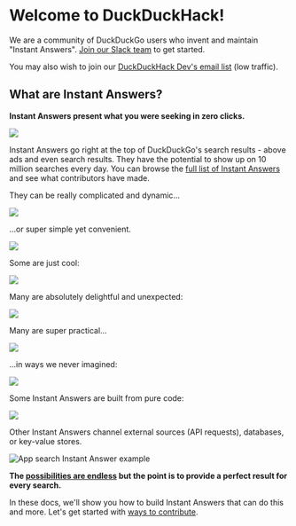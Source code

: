 # Welcome to DuckDuckHack!

We are a community of DuckDuckGo users who invent and maintain "Instant Answers". [Join our Slack team](mailto:QuackSlack@duckduckgo.com?subject=AddMe) to get started.  

You may also wish to join our [DuckDuckHack Dev's email list](https://www.listbox.com/subscribe/?list_id=197814) (low traffic).

## What are Instant Answers?

**Instant Answers present what you were seeking in zero clicks.**

![](https://images.duckduckgo.com/iu/?u=https%3A%2F%2Fraw.githubusercontent.com%2Fduckduckgo%2Fduckduckgo-documentation%2Fmaster%2Fduckduckhack%2Fassets%2Falternative_spotify.png)

Instant Answers go right at the top of DuckDuckGo's search results - above ads and even search results. They have the potential to show up on 10 million searches every day. You can browse the [full list of Instant Answers](https://duck.co/ia) and see what contributors have made.

They can be really complicated and dynamic...

![](https://images.duckduckgo.com/iu/?u=https%3A%2F%2Fraw.githubusercontent.com%2Fduckduckgo%2Fduckduckgo-documentation%2Fmaster%2Fduckduckhack%2Fassets%2Fparking_ny.png)

...or super simple yet convenient.

![](https://images.duckduckgo.com/iu/?u=https%3A%2F%2Fraw.githubusercontent.com%2Fduckduckgo%2Fduckduckgo-documentation%2Fmaster%2Fduckduckhack%2Fassets%2Fsales_tax.png)

Some are just cool: 

![](https://images.duckduckgo.com/iu/?u=https%3A%2F%2Fraw.githubusercontent.com%2Fduckduckgo%2Fduckduckgo-documentation%2Fmaster%2Fduckduckhack%2Fassets%2Fheads_tails.png)

Many are absolutely delightful and unexpected:

![](https://images.duckduckgo.com/iu/?u=https%3A%2F%2Fraw.githubusercontent.com%2Fduckduckgo%2Fduckduckgo-documentation%2Fmaster%2Fduckduckhack%2Fassets%2Fbpm_ms.png)

Many are super practical...

![](https://images.duckduckgo.com/iu/?u=https%3A%2F%2Fraw.githubusercontent.com%2Fduckduckgo%2Fduckduckgo-documentation%2Fmaster%2Fduckduckhack%2Fassets%2Fair_quality.png)

...in ways we never imagined:

![](https://images.duckduckgo.com/iu/?u=https%3A%2F%2Fraw.githubusercontent.com%2Fduckduckgo%2Fduckduckgo-documentation%2Fmaster%2Fduckduckhack%2Fassets%2Fblue_pill.png)

Some Instant Answers are built from pure code:

![](https://images.duckduckgo.com/iu/?u=https%3A%2F%2Fraw.githubusercontent.com%2Fduckduckgo%2Fduckduckgo-documentation%2Fmaster%2Fduckduckhack%2Fassets%2Furl_encode.png)

Other Instant Answers channel external sources (API requests), databases, or key-value stores. 

![App search Instant Answer example](https://images.duckduckgo.com/iu/?u=https%3A%2F%2Fraw.githubusercontent.com%2Fduckduckgo%2Fduckduckgo-documentation%2Fmaster%2Fduckduckhack%2Fassets%2Fapp_search_example.png&f=1)

**The [possibilities are endless](https://duck.co/ideas) but the point is to provide a perfect result for every search.**

In these docs, we'll show you how to build Instant Answers that can do this and more. Let's get started with [ways to contribute](https://duck.co/duckduckhack/contributing).


